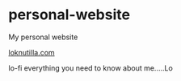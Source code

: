 # personal-website
My personal website

[loknutilla.com](loknutilla.com)

lo-fi everything you need to know about me.....Lo
